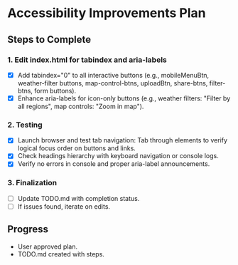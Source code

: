# Accessibility Improvements Plan

## Steps to Complete

### 1. Edit index.html for tabindex and aria-labels
- [x] Add tabindex="0" to all interactive buttons (e.g., mobileMenuBtn, weather-filter buttons, map-control-btns, uploadBtn, share-btns, filter-btns, form buttons).
- [x] Enhance aria-labels for icon-only buttons (e.g., weather filters: "Filter by all regions", map controls: "Zoom in map").

### 2. Testing
- [x] Launch browser and test tab navigation: Tab through elements to verify logical focus order on buttons and links.
- [x] Check headings hierarchy with keyboard navigation or console logs.
- [x] Verify no errors in console and proper aria-label announcements.

### 3. Finalization
- [ ] Update TODO.md with completion status.
- [ ] If issues found, iterate on edits.

## Progress
- User approved plan.
- TODO.md created with steps.
